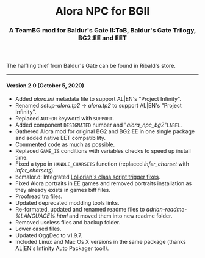<div align="center"><h1>Alora NPC for BGII</h1>

<h3>A TeamBG mod for Baldur's Gate II:ToB, Baldur's Gate Trilogy, BG2:EE and EET<h3>

</div><br />


The halfling thief from Baldur's Gate can be found in Ribald's store.

<hr>


#### Version 2.0 (October 5, 2020)

- Added *alora.ini* metadata file to support AL|EN's "Project Infinity".
- Renamed *setup-alora.tp2* -> *alora.tp2* to support AL|EN's "Project Infinity".
- Replaced `AUTHOR` keyword with `SUPPORT`.
- Added component `DESIGNATED` number and "*alora_npc_bg2*"`LABEL`.
- Gathered Alora mod for original BG2 and BG2:EE in one single package and added native EET compatibility.
- Commented code as much as possible.
- Replaced `GAME_IS` conditions with variables checks to speed up install time.
- Fixed a typo in `HANDLE_CHARSETS` function (replaced *infer_charset* with *infer_charset<ins>s</ins>*).
- bcmalor.d: Integrated <a href="http://www.shsforums.net/topic/42220-fixes-for-the-big-fixpack/page-49#entry561215">Lollorian's class script trigger fixes</a>.
- Fixed Alora portraits in EE games and removed portraits installation as they already exists in games biff files.
- Proofread tra files.
- Updated deprecated modding tools links.
- Re-formated, updated and renamed readme files to *adrian-readme-%LANGUAGE%.html* and moved them into new readme folder.
- Removed useless files and backup folder.
- Lower cased files.
- Updated OggDec to v1.9.7.
- Included Linux and Mac Os X versions in the same package (thanks AL|EN's Infinity Auto Packager tool!).
